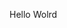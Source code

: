 Hello Wolrd






















































































































































































































































































































































































































































































































































































































































































































































































































































































































































































































































































































































































































































































































































































































































































































































































































































































































































































































































































































































































































































































































































































































































































































































































































































































































































































